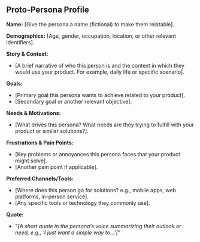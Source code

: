 <!--
## Description: Creates a light-weight persona profile (proto-persona) based on limited data and hypotheses, including background, goals, pain points, and behaviors.
## Usage Note: Use in early stages of product development to humanize your target user. Provide any known details about your intended user group; the prompt will generate a persona with assumptions that can be validated later.
## Instructions: The AI will prompt for what you know about the user (demographics, role, context) and then craft a persona profile including name, story, goals, needs, frustrations, etc. Use the output to align the team’s understanding of the user, but remember it’s hypothetical until confirmed by research.
## Attribution: Draws on UX persona creation techniques (Alan Cooper personas) simplified for hypothesis-driven development (proto-personas as per Lean UX).
-->

## Proto-Persona Profile

**Name:** [Give the persona a name (fictional) to make them relatable].

**Demographics:** [Age, gender, occupation, location, or other relevant identifiers].

**Story & Context:**  
- [A brief narrative of who this person is and the context in which they would use your product. For example, daily life or specific scenario].

**Goals:**  
- [Primary goal this persona wants to achieve related to your product].
- [Secondary goal or another relevant objective].

**Needs & Motivations:**  
- [What drives this persona? What needs are they trying to fulfill with your product or similar solutions?].

**Frustrations & Pain Points:**  
- [Key problems or annoyances this persona faces that your product might solve].
- [Another pain point if applicable].

**Preferred Channels/Tools:**  
- [Where does this person go for solutions? e.g., mobile apps, web platforms, in-person service].
- [Any specific tools or technology they commonly use].

**Quote:**  
- "_[A short quote in the persona’s voice summarizing their outlook or need, e.g., 'I just want a simple way to...']_"
